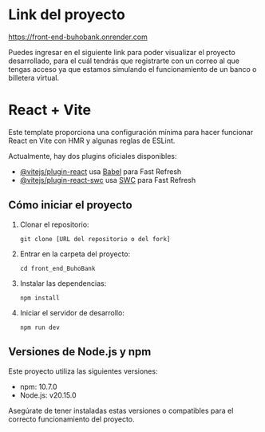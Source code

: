 # Link del proyecto
https://front-end-buhobank.onrender.com

Puedes ingresar en el siguiente link para poder visualizar el proyecto desarrollado, para el cuál tendrás que registrarte con un correo al que tengas acceso ya que estamos simulando el funcionamiento de un banco o billetera virtual.


# React + Vite

Este template proporciona una configuración mínima para hacer funcionar React en Vite con HMR y algunas reglas de ESLint.

Actualmente, hay dos plugins oficiales disponibles:

- [@vitejs/plugin-react](https://github.com/vitejs/vite-plugin-react/blob/main/packages/plugin-react/README.md) usa [Babel](https://babeljs.io/) para Fast Refresh
- [@vitejs/plugin-react-swc](https://github.com/vitejs/vite-plugin-react-swc) usa [SWC](https://swc.rs/) para Fast Refresh



## Cómo iniciar el proyecto

1. Clonar el repositorio:
   ```
   git clone [URL del repositorio o del fork]
   ```

2. Entrar en la carpeta del proyecto:
   ```
   cd front_end_BuhoBank
   ```

3. Instalar las dependencias:
   ```
   npm install
   ```

4. Iniciar el servidor de desarrollo:
   ```
   npm run dev
   ```

## Versiones de Node.js y npm

Este proyecto utiliza las siguientes versiones:

- npm: 10.7.0
- Node.js: v20.15.0

Asegúrate de tener instaladas estas versiones o compatibles para el correcto funcionamiento del proyecto.